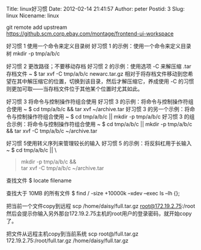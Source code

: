 ﻿Title: linux好习惯
Date: 2012-02-14 21:41:57
Author: peter
Postid: 3
Slug: linux
Nicename: linux


git remote add upstream https://github.scm.corp.ebay.com/montage/frontend-ui-workspace

好习惯 1 使用一个命令来定义目录树
好习惯 1 的示例：使用一个命令来定义目录树
mkdir -p tmp/a/b/c

好习惯 2 更改路径；不要移动存档
好习惯 2 的示例：使用选项 -C 来解压缩 .tar 存档文件
~ $ tar xvf -C tmp/a/b/c newarc.tar.gz
相对于将存档文件移动到您希望在其中解压缩它的位置，切换到该目录，然后才解压缩它，养成使用 -C 的习惯则更加可取——当存档文件位于其他某个位置时尤其如此。

好习惯 3 将命令与控制操作符组合使用
好习惯 3 的示例：将命令与控制操作符组合使用
~ $ cd tmp/a/b/c && tar xvf ~/archive.tar
好习惯 3 的另一个示例：将命令与控制操作符组合使用
~ $ cd tmp/a/b/c || mkdir -p tmp/a/b/c
好习惯 3 的组合示例：将命令与控制操作符组合使用
~ $ cd tmp/a/b/c || mkdir -p tmp/a/b/c && tar xvf -C tmp/a/b/c ~/archive.tar

好习惯 5使用转义序列来管理较长的输入
好习惯 5 的示例：将反斜杠用于长输入
~ $ cd tmp/a/b/c || \
> mkdir -p tmp/a/b/c && \
> tar xvf -C tmp/a/b/c ~/archive.tar

查找文件
$ locate filename

查找大于 10MB 的所有文件
$ find / -size +10000k –xdev –exec ls –lh {}\;

把当前一个文件copy到远程
scp /home/daisy/full.tar.gz root@172.19.2.75:/root
然后会提示你输入另外那台172.19.2.75主机的root用户的登录密码，就开始copy了。 

把文件从远程主机copy到当前系统
scp root@/full.tar.gz 172.19.2.75:/root/full.tar.gz /home/daisy/full.tar.gz 

